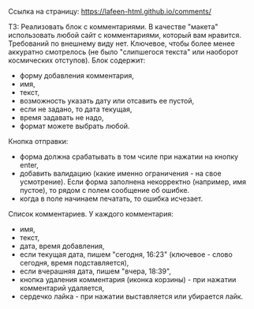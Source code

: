 Ссылка на страницу:
https://lafeen-html.github.io/comments/

ТЗ:
Реализовать блок с комментариями. 
В качестве "макета" использовать любой сайт с комментариями, который вам нравится. Требований по внешнему виду нет. Ключевое, чтобы более менее аккуратно смотрелось (не было "слипшегося текста" или наоборот космических отступов).
Блок содержит:
- форму добавления комментария,
- имя,
- текст,
- возможность указать дату или отсавить ее пустой,
- если не задано, то дата текущая,
- время задавать не надо,
- формат можете выбрать любой.

Кнопка отправки:
- форма должна срабатывать в том чсиле при нажатии на кнопку enter,
- добавить валидацию (какие именно ограничения - на свое усмотрение). Если форма заполнена некорректно (например, имя пустое), то рядом с полем сообщение об ошибке.
- когда в поле начинаем печатать, то ошибка исчезает.

Список комментариев. У каждого комментария:
- имя,
- текст,
- дата, время добавления,
- если текущая дата, пишем "сегодня, 16:23" (ключевое - слово сегодня, время подставляется),
- если вчерашняя дата, пишем "вчера, 18:39",
- кнопка удаления комментария (иконка корзины) - при нажатии комментарий удаляется,
- сердечко лайка - при нажатии выставляется или убирается лайк.
